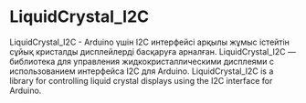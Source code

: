 # LiquidCrystal_I2C
LiquidCrystal_I2C - Arduino үшін I2C интерфейсі арқылы жұмыс істейтін сұйық кристалды дисплейлерді басқаруға арналған.  LiquidCrystal_I2C — библиотека для управления жидкокристаллическими дисплеями с использованием интерфейса I2C для Arduino. LiquidCrystal_I2C is a library for controlling liquid crystal displays using the I2C interface for Arduino.
